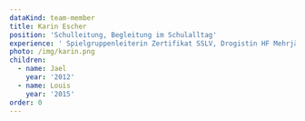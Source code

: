 ```yaml
---
dataKind: team-member
title: Karin Escher
position: 'Schulleitung, Begleitung im Schulalltag'
experience: ' Spielgruppenleiterin Zertifikat SSLV, Drogistin HF Mehrjährige Erfahrung       im praxisnahen Unterrichten von Berufsschülern (Überbetriebliche Kurse       Drogisten)'
photo: /img/karin.png
children:
  - name: Jael
    year: '2012'
  - name: Louis
    year: '2015'
order: 0
---
```


